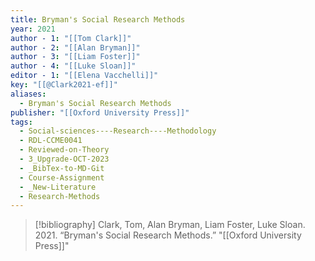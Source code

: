 ```yaml
---
title: Bryman's Social Research Methods
year: 2021
author - 1: "[[Tom Clark]]"
author - 2: "[[Alan Bryman]]"
author - 3: "[[Liam Foster]]"
author - 4: "[[Luke Sloan]]"
editor - 1: "[[Elena Vacchelli]]"
key: "[[@Clark2021-ef]]"
aliases:
  - Bryman's Social Research Methods
publisher: "[[Oxford University Press]]"
tags:
  - Social-sciences----Research----Methodology
  - RDL-CCME0041
  - Reviewed-on-Theory
  - 3_Upgrade-OCT-2023
  - _BibTex-to-MD-Git
  - Course-Assignment
  - _New-Literature
  - Research-Methods
---
```


> [!bibliography]
> Clark, Tom, Alan Bryman, Liam Foster, Luke Sloan. 2021. “Bryman's Social Research Methods.” "[[Oxford University Press]]"